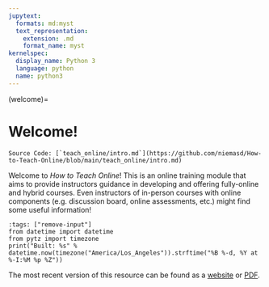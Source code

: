 ```yaml
---
jupytext:
  formats: md:myst
  text_representation:
    extension: .md
    format_name: myst
kernelspec:
  display_name: Python 3
  language: python
  name: python3
---
```


(welcome)=
# Welcome!

```{note}
Source Code: [`teach_online/intro.md`](https://github.com/niemasd/How-to-Teach-Online/blob/main/teach_online/intro.md)
```

Welcome to *How to Teach Online*!
This is an online training module that aims to provide instructors guidance in developing and offering fully-online and hybrid courses.
Even instructors of in-person courses with online components
(e.g. discussion board, online assessments, etc.)
might find some useful information!

```{code-cell} ipython3
:tags: ["remove-input"]
from datetime import datetime
from pytz import timezone
print("Built: %s" % datetime.now(timezone("America/Los_Angeles")).strftime("%B %-d, %Y at %-I:%M %p %Z"))
```

The most recent version of this resource can be found as a [website](https://niema.net/How-to-Teach-Online)
or [PDF](https://github.com/niemasd/How-to-Teach-Online/releases/latest/download/How-to-Teach-Online.pdf).

```{tableofcontents}
```
